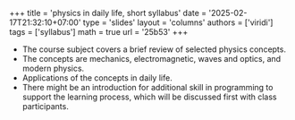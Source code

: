+++
title = 'physics in daily life, short syllabus'
date = '2025-02-17T21:32:10+07:00'
type = 'slides'
layout = 'columns'
authors = ['viridi']
tags = ['syllabus']
math = true
url = '25b53'
+++
<!--more-->

+ The course subject covers a brief review of selected physics concepts.
+ The concepts are mechanics, electromagnetic, waves and optics, and modern physics.
+ Applications of the concepts in daily life.
+ There might be an introduction for additional skill in programming to support the learning process, which will be discussed first with class participants.

